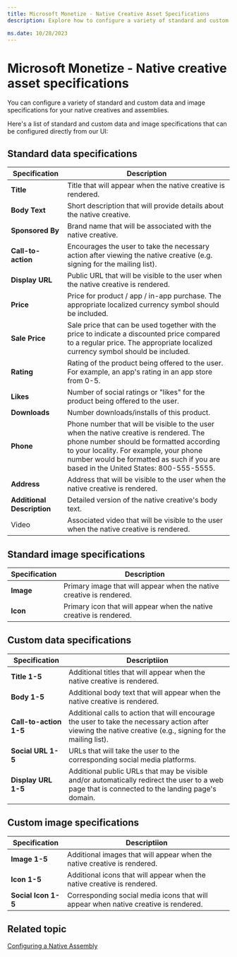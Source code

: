 ```yaml
---
title: Microsoft Monetize - Native Creative Asset Specifications
description: Explore how to configure a variety of standard and custom data and image specifications for native creatives. Customize standards efficiently.

ms.date: 10/28/2023
---
```


# Microsoft Monetize - Native creative asset specifications

You can configure a variety of standard and custom data and image specifications for your native creatives and assemblies.

Here's a list of standard and custom data and image specifications that can be configured directly from our UI:

## Standard data specifications

| Specification | Description |
|--|--|
| **Title** | Title that will appear when the native creative is rendered. |
| **Body Text** | Short description that will provide details about the native creative. |
| **Sponsored By** | Brand name that will be associated with the native creative. |
| **Call-to-action** | Encourages the user to take the necessary action after viewing the native creative (e.g. signing for the mailing list). |
| **Display URL** | Public URL that will be visible to the user when the native creative is rendered. |
| **Price** | Price for product / app / in-app purchase. The appropriate localized currency symbol should be included. |
| **Sale Price** | Sale price that can be used together with the price to indicate a discounted price compared to a regular price. The appropriate localized currency symbol should be included. |
| **Rating** | Rating of the product being offered to the user. For example, an app's rating in an app store from 0-5. |
| **Likes** | Number of social ratings or "likes" for the product being offered to the user. |
| **Downloads** | Number downloads/installs of this product. |
| **Phone** | Phone number that will be visible to the user when the native creative is rendered. The phone number should be formatted according to your locality. For example, your phone number would be formatted as such if you are based in the United States: 800-555-5555. |
|**Address** | Address that will be visible to the user when the native creative is rendered. |
| **Additional Description** | Detailed version of the native creative's body text. |
| Video | Associated video that will be visible to the user when the native creative is rendered. |

## Standard image specifications

| Specification | Description |
|---|---|
| **Image** | Primary image that will appear when the native creative is rendered. |
| **Icon** | Primary icon that will appear when the native creative is rendered. |

## Custom data specifications

| Specification | Descriptiion |
|--|--|
| **Title 1-5** | Additional titles that will appear when the native creative is rendered. |
| **Body 1-5** | Additional body text that will appear when the native creative is rendered. |
| **Call-to-action 1-5** | Additional calls to action that will encourage the user to take the necessary action after viewing the native creative (e.g., signing for the mailing list). |
| **Social URL 1-5** | URLs that will take the user to the corresponding social media platforms. |
| **Display URL 1-5** | Additional public URLs that may be visible and/or automatically redirect the user to a web page that is connected to the landing page's domain. |

## Custom image specifications

| Specification | Descriptiion |
|---|---|
| **Image 1-5** | Additional images that will appear when the native creative is rendered. |
| **Icon 1-5** | Additional icons that will appear when the native creative is rendered. |
| **Social Icon 1-5** | Corresponding social media icons that will appear when native creative is rendered. |

## Related topic

[Configuring a Native Assembly](configuring-a-native-assembly.md)